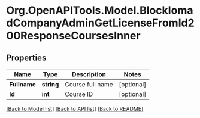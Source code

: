 # Org.OpenAPITools.Model.BlockIomadCompanyAdminGetLicenseFromId200ResponseCoursesInner

## Properties

Name | Type | Description | Notes
------------ | ------------- | ------------- | -------------
**Fullname** | **string** | Course full name | [optional] 
**Id** | **int** | Course ID | [optional] 

[[Back to Model list]](../README.md#documentation-for-models) [[Back to API list]](../README.md#documentation-for-api-endpoints) [[Back to README]](../README.md)

